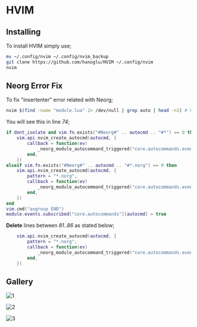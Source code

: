 # HVIM
## Installing
To install HVIM simply use;
```bash
mv ~/.config/nvim ~/.config/nvim_backup
git clone https://github.com/hanoglu/HVIM ~/.config/nvim
nvim
```

## Neorg Error Fix
To fix "insertenter" error related with Neorg;
```bash
nvim $(find -name "module.lua" 2> /dev/null | grep auto | head -n1) # Possibly: ~/.local/share/nvim/lazy/neorg/lua/neorg/modules/core/autocommands/module.lua

```
You will see this in line *74*;
```lua
if dont_isolate and vim.fn.exists("#Neorg#" .. autocmd .. "#*") == 0 then
    vim.api.nvim_create_autocmd(autocmd, {
        callback = function(ev)
            _neorg_module_autocommand_triggered("core.autocommands.events." .. autocmd, false, ev)
        end,
    })
elseif vim.fn.exists("#Neorg#" .. autocmd .. "#*.norg") == 0 then
    vim.api.nvim_create_autocmd(autocmd, {
        pattern = "*.norg",
        callback = function(ev)
            _neorg_module_autocommand_triggered("core.autocommands.events." .. autocmd, true, ev)
        end,
    })
end
vim.cmd("augroup END")
module.events.subscribed["core.autocommands"][autocmd] = true
```
**Delete** lines between *81..86* as stated below;
```lua
    vim.api.nvim_create_autocmd(autocmd, {
        pattern = "*.norg",
        callback = function(ev)
            _neorg_module_autocommand_triggered("core.autocommands.events." .. autocmd, true, ev)
        end,
    })

```
## Gallery
![1](https://github.com/user-attachments/assets/4ce4234b-ec31-4638-afcb-b15bc83f3d61)

![2](https://github.com/user-attachments/assets/ecc68a27-b037-460d-a222-8a25ae3064e5)

![3](https://github.com/user-attachments/assets/d921d44a-2c75-4add-af9e-50169897d2a2)
